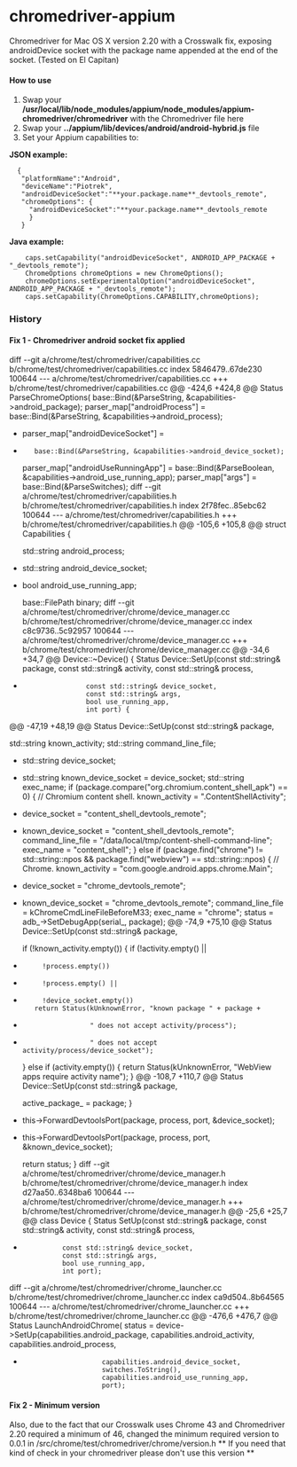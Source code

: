 # chromedriver-appium
Chromedriver for Mac OS X version 2.20 with a Crosswalk fix, exposing androidDevice socket with the package name appended at the end of the socket. (Tested on El Capitan)

#### How to use
 1. Swap your **/usr/local/lib/node_modules/appium/node_modules/appium-chromedriver/chromedriver** with the Chromedriver file here
 2. Swap your **../appium/lib/devices/android/android-hybrid.js** file
 3. Set your Appium capabilities to:

 **JSON example:**
  ```
    {
     "platformName":"Android",
     "deviceName":"Piotrek",
     "androidDeviceSocket":"**your.package.name**_devtools_remote",
     "chromeOptions": {
       "androidDeviceSocket":"**your.package.name**_devtools_remote
       }
     }
 ```

**Java example:**
 ```
     caps.setCapability("androidDeviceSocket", ANDROID_APP_PACKAGE + "_devtools_remote");
     ChromeOptions chromeOptions = new ChromeOptions();
     chromeOptions.setExperimentalOption("androidDeviceSocket", ANDROID_APP_PACKAGE + "_devtools_remote");
     caps.setCapability(ChromeOptions.CAPABILITY,chromeOptions);
```

### History

#### Fix 1 - Chromedriver android socket fix applied

diff --git a/chrome/test/chromedriver/capabilities.cc b/chrome/test/chromedriver/capabilities.cc
index 5846479..67de230 100644
--- a/chrome/test/chromedriver/capabilities.cc
+++ b/chrome/test/chromedriver/capabilities.cc
@@ -424,6 +424,8 @@ Status ParseChromeOptions(
         base::Bind(&ParseString, &capabilities->android_package);
     parser_map["androidProcess"] =
         base::Bind(&ParseString, &capabilities->android_process);
+    parser_map["androidDeviceSocket"] =
+        base::Bind(&ParseString, &capabilities->android_device_socket);
     parser_map["androidUseRunningApp"] =
         base::Bind(&ParseBoolean, &capabilities->android_use_running_app);
     parser_map["args"] = base::Bind(&ParseSwitches);
diff --git a/chrome/test/chromedriver/capabilities.h b/chrome/test/chromedriver/capabilities.h
index 2f78fec..85ebc62 100644
--- a/chrome/test/chromedriver/capabilities.h
+++ b/chrome/test/chromedriver/capabilities.h
@@ -105,6 +105,8 @@ struct Capabilities {

   std::string android_process;

+  std::string android_device_socket;
+
   bool android_use_running_app;

   base::FilePath binary;
diff --git a/chrome/test/chromedriver/chrome/device_manager.cc b/chrome/test/chromedriver/chrome/device_manager.cc
index c8c9736..5c92957 100644
--- a/chrome/test/chromedriver/chrome/device_manager.cc
+++ b/chrome/test/chromedriver/chrome/device_manager.cc
@@ -34,6 +34,7 @@ Device::~Device() {
 Status Device::SetUp(const std::string& package,
                      const std::string& activity,
                      const std::string& process,
+                     const std::string& device_socket,
                      const std::string& args,
                      bool use_running_app,
                      int port) {
@@ -47,19 +48,19 @@ Status Device::SetUp(const std::string& package,

   std::string known_activity;
   std::string command_line_file;
-  std::string device_socket;
+  std::string known_device_socket = device_socket;
   std::string exec_name;
   if (package.compare("org.chromium.content_shell_apk") == 0) {
     // Chromium content shell.
     known_activity = ".ContentShellActivity";
-    device_socket = "content_shell_devtools_remote";
+    known_device_socket = "content_shell_devtools_remote";
     command_line_file = "/data/local/tmp/content-shell-command-line";
     exec_name = "content_shell";
   } else if (package.find("chrome") != std::string::npos &&
              package.find("webview") == std::string::npos) {
     // Chrome.
     known_activity = "com.google.android.apps.chrome.Main";
-    device_socket = "chrome_devtools_remote";
+    known_device_socket = "chrome_devtools_remote";
     command_line_file = kChromeCmdLineFileBeforeM33;
     exec_name = "chrome";
     status = adb_->SetDebugApp(serial_, package);
@@ -74,9 +75,10 @@ Status Device::SetUp(const std::string& package,

     if (!known_activity.empty()) {
       if (!activity.empty() ||
-          !process.empty())
+          !process.empty() ||
+          !device_socket.empty())
         return Status(kUnknownError, "known package " + package +
-                      " does not accept activity/process");
+                      " does not accept activity/process/device_socket");
     } else if (activity.empty()) {
       return Status(kUnknownError, "WebView apps require activity name");
     }
@@ -108,7 +110,7 @@ Status Device::SetUp(const std::string& package,

     active_package_ = package;
   }
-  this->ForwardDevtoolsPort(package, process, port, &device_socket);
+  this->ForwardDevtoolsPort(package, process, port, &known_device_socket);

   return status;
 }
diff --git a/chrome/test/chromedriver/chrome/device_manager.h b/chrome/test/chromedriver/chrome/device_manager.h
index d27aa50..6348ba6 100644
--- a/chrome/test/chromedriver/chrome/device_manager.h
+++ b/chrome/test/chromedriver/chrome/device_manager.h
@@ -25,6 +25,7 @@ class Device {
   Status SetUp(const std::string& package,
                const std::string& activity,
                const std::string& process,
+               const std::string& device_socket,
                const std::string& args,
                bool use_running_app,
                int port);
diff --git a/chrome/test/chromedriver/chrome_launcher.cc b/chrome/test/chromedriver/chrome_launcher.cc
index ca9d504..8b64565 100644
--- a/chrome/test/chromedriver/chrome_launcher.cc
+++ b/chrome/test/chromedriver/chrome_launcher.cc
@@ -476,6 +476,7 @@ Status LaunchAndroidChrome(
   status = device->SetUp(capabilities.android_package,
                          capabilities.android_activity,
                          capabilities.android_process,
+                         capabilities.android_device_socket,
                          switches.ToString(),
                          capabilities.android_use_running_app,
                          port);


#### Fix 2 - Minimum version
Also, due to the fact that our Crosswalk uses Chrome 43 and Chromedriver 2.20 required a minimum of 46, changed the minimum required version to 0.0.1 in /src/chrome/test/chromedriver/chrome/version.h
 ** If you need that kind of check in your chromedriver please don't use this version **
